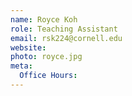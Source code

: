 ```yaml
---
name: Royce Koh
role: Teaching Assistant
email: rsk224@cornell.edu
website:
photo: royce.jpg
meta:
  Office Hours:
---
```

